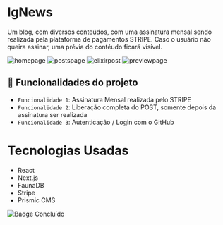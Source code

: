 <h1>IgNews</h1>
    Um blog, com diversos conteúdos, com uma assinatura mensal sendo realizada pela plataforma de pagamentos STRIPE.
    Caso o usuário não queira assinar, uma prévia do contéudo ficará visível.
    
![homepage](https://user-images.githubusercontent.com/73999334/174404032-798479a6-cfbe-4dc7-b71f-4a086a735bef.png)
![postspage](https://user-images.githubusercontent.com/73999334/174404066-24d51581-2412-4065-9b77-0d08ef64ec1e.png)
![elixirpost](https://user-images.githubusercontent.com/73999334/174404103-649553cd-f199-486b-a12c-d1847a9daf19.png)
![previewpage](https://user-images.githubusercontent.com/73999334/174404150-957e5dd1-dbdd-4da3-b4a9-326d224d0c60.png)


## :hammer: Funcionalidades do projeto

- `Funcionalidade 1`: Assinatura Mensal realizada pelo STRIPE
- `Funcionalidade 2`: Liberação completa do POST, somente depois da assinatura ser realizada
- `Funcionalidade 3`: Autenticação / Login com o GitHub



# Tecnologias Usadas
* React
* Next.js
* FaunaDB
* Stripe
* Prismic CMS


![Badge Concluído](http://img.shields.io/static/v1?label=STATUS&message=%20Concluído&color=GREEN&style=for-the-badge)